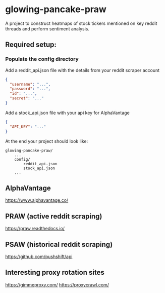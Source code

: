 # glowing-pancake-praw
A project to construct heatmaps of stock tickers mentioned on key reddit threads and perform sentiment analysis.

## Required setup:
### Populate the config directory
Add a reddit_api.json file with the details from your reddit scraper account
```json
{
  "username": "...",
  "password": "...",
  "id": "...",
  "secret": "..."
}
```

Add a stock_api.json file with your api key for AlphaVantage
```json
{
  "API_KEY": "..."
}
```

At the end your project should look like:
```
glowing-pancake-praw/
    ...
    config/
        reddit_api.json
        stock_api.json
    ...
```

## AlphaVantage
https://www.alphavantage.co/

## PRAW (active reddit scraping)
https://praw.readthedocs.io/

## PSAW (historical reddit scraping)
https://github.com/pushshift/api

## Interesting proxy rotation sites
https://gimmeproxy.com/
https://proxycrawl.com/